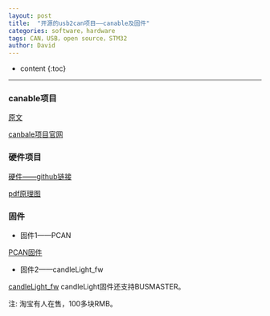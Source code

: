 ```yaml
---
layout: post
title:  "开源的usb2can项目——canable及固件"
categories: software，hardware
tags: CAN，USB，open source，STM32
author: David
---
```


* content
{:toc}

---
### canable项目
[原文](https://mp.weixin.qq.com/s/-EG_4W8f5_PKRtrcmsKr-w)

[canbale项目官网](https://canable.io/)

### 硬件项目
[硬件——github链接](https://github.com/HubertD/candleLight)

[pdf原理图](https://github.com/HubertD/candleLight/blob/master/export/v1.1/pdf/candleLight-v1.1.pdf)

### 固件
* 固件1——PCAN
  
[PCAN固件](https://github.com/moonglow/pcan_cantact)

* 固件2——candleLight_fw
  
[candleLight_fw](https://github.com/candle-usb/candleLight_fw)
candleLight固件还支持BUSMASTER。

注: 淘宝有人在售，100多块RMB。